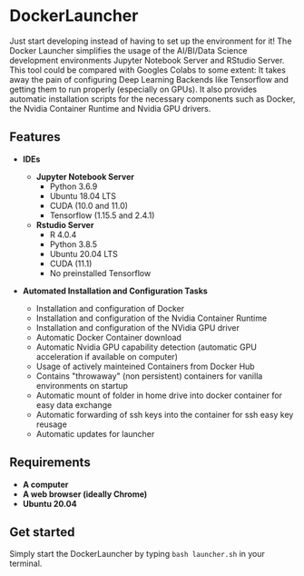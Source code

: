 # **DockerLauncher**
Just start developing instead of having to set up the environment for it! The Docker Launcher simplifies the usage of the AI/BI/Data Science development environments Jupyter Notebook Server and RStudio Server. This tool could be compared with Googles Colabs to some extent: It takes away the pain of configuring Deep Learning Backends like Tensorflow and getting them to run properly (especially on GPUs). It also provides automatic installation scripts for the necessary components such as Docker, the Nvidia Container Runtime and Nvidia GPU drivers.

## **Features**
- **IDEs**
    - **Jupyter Notebook Server**
        - Python 3.6.9
        - Ubuntu 18.04 LTS
        - CUDA (10.0 and 11.0)
        - Tensorflow (1.15.5 and 2.4.1)
    - **Rstudio Server** 
        - R 4.0.4
        - Python 3.8.5
        - Ubuntu 20.04 LTS
        - CUDA (11.1)
        - No preinstalled Tensorflow

- **Automated Installation and Configuration Tasks**
    - Installation and configuration of Docker
    - Installation and configuration of the Nvidia Container Runtime
    - Installation and configuration of the NVidia GPU driver
    - Automatic Docker Container download
    - Automatic Nvidia GPU capability detection (automatic GPU acceleration if available on computer)
    - Usage of actively mainteined Containers from Docker Hub
    - Contains "throwaway" (non persistent) containers for vanilla environments on startup
    - Automatic mount of folder in home drive into docker container for easy data exchange
    - Automatic forwarding of ssh keys into the container for ssh easy key reusage
    - Automatic updates for launcher

## **Requirements**
- **A computer**
- **A web browser (ideally Chrome)**
- **Ubuntu 20.04**

## **Get started**
Simply start the DockerLauncher by typing `bash launcher.sh` in your terminal.